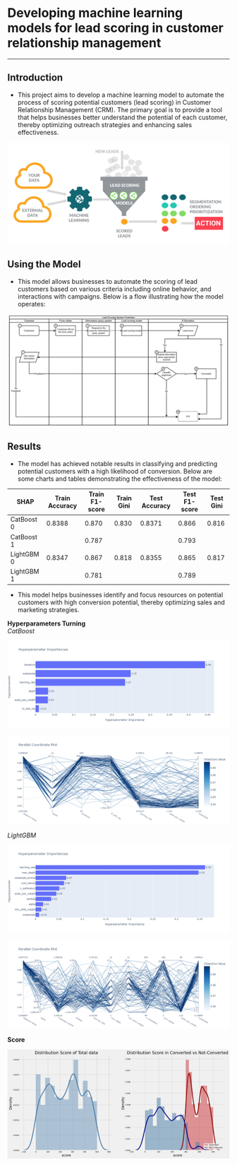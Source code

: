 # Developing machine learning models for lead scoring in customer relationship management
---
## Introduction
- This project aims to develop a machine learning model to automate the process of scoring potential customers (lead scoring) in Customer Relationship Management (CRM). The primary goal is to provide a tool that helps businesses better understand the potential of each customer, thereby optimizing outreach strategies and enhancing sales effectiveness.

<p align="center">
  <img src="image2/predictive_lead_scoring_flow-1.png" />
</p>

## Using the Model
- This model allows businesses to automate the scoring of lead customers based on various criteria including online behavior, and interactions with campaigns. Below is a flow illustrating how the model operates:

<p align="center">
  <img src="image2/Flowchart and Database - Lead Scoring Model-Flowchart_Lead_score.drawio.png" />
</p>


## Results
- The model has achieved notable results in classifying and predicting potential customers with a high likelihood of conversion. Below are some charts and tables demonstrating the effectiveness of the model:

| SHAP       | Train Accuracy | Train F1-score | Train Gini | Test Accuracy | Test F1-score | Test Gini |
|------------|----------------|----------------|------------|---------------|---------------|-----------|
| CatBoost 0 | 0.8388         | 0.870          | 0.830      | 0.8371        | 0.866         | 0.816     |
| CatBoost 1 |                | 0.787          |            |               | 0.793         |           |
| LightGBM 0 | 0.8347         | 0.867          | 0.818      | 0.8355        | 0.865         | 0.817     |
| LightGBM 1 |                | 0.781          |            |               | 0.789         |           |


- This model helps businesses identify and focus resources on potential customers with high conversion potential, thereby optimizing sales and marketing strategies.

**Hyperparameters Turning**  
_CatBoost_
<p align="center">
  <img src="image2/hyper_cb_1.png" />
</p>
<p align="center">
  <img src="image2/hyper_cb_2.png" />
</p>

_LightGBM_
<p align="center">
  <img src="image2/hyper_lgb_1.png" />
</p>
<p align="center">
  <img src="image2/hyper_lgb_2.png" />
</p>

**Score**

<p align="center">
  <img src="image2/score.png" />
</p>
